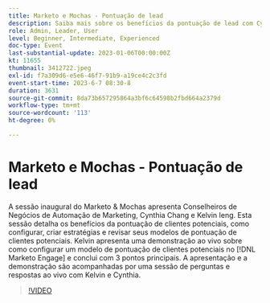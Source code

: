 ```yaml
---
title: Marketo e Mochas - Pontuação de lead
description: Saiba mais sobre os benefícios da pontuação de lead com Cynthia Chang e Kelvin Ieng no Marketo & Mochas, com estratégias, configuração e uma demonstração ao vivo no Marketo Engage, além dos principais argumentos e perguntas e respostas ao vivo.
role: Admin, Leader, User
level: Beginner, Intermediate, Experienced
doc-type: Event
last-substantial-update: 2023-01-06T00:00:00Z
kt: 11655
thumbnail: 3412722.jpeg
exl-id: f7a309d6-e5e6-46f7-91b9-a19ce4c2c3fd
event-start-time: 2023-6-7 08:30-8
duration: 3631
source-git-commit: 8da73b657295864a3bf6c64598b2fbd664a2379d
workflow-type: tm+mt
source-wordcount: '113'
ht-degree: 0%

---
```


# Marketo e Mochas - Pontuação de lead

A sessão inaugural do Marketo &amp; Mochas apresenta Conselheiros de Negócios de Automação de Marketing, Cynthia Chang e Kelvin Ieng. Esta sessão detalha os benefícios da pontuação de clientes potenciais, como configurar, criar estratégias e revisar seus modelos de pontuação de clientes potenciais. Kelvin apresenta uma demonstração ao vivo sobre como configurar um modelo de pontuação de clientes potenciais no [!DNL Marketo Engage] e conclui com 3 pontos principais. A apresentação e a demonstração são acompanhadas por uma sessão de perguntas e respostas ao vivo com Kelvin e Cynthia.

>[!VIDEO](https://video.tv.adobe.com/v/3412722/?quality=12&learn=on)
